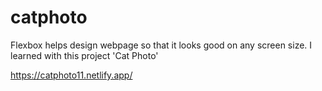 # catphoto
Flexbox helps design webpage so that it looks good on any screen size. I learned with this project 'Cat Photo'

https://catphoto11.netlify.app/
